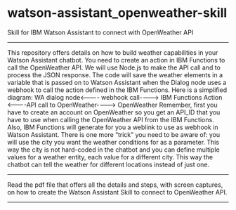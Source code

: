 # watson-assistant_openweather-skill
Skill for IBM Watson Assistant to connect with OpenWeather API
***************
This repository offers details on how to build weather capabilities in your Watson Assistant chatbot.
You need to create an action in IBM Functions to call the OpenWeather API. We will use Node.js to make the API call and to process the JSON response. The code will save the weather elements in a variable that is passed on to Watson Assistant when the Dialog node uses a webhook to call the action defined in the IBM Functions. Here is a simplified diagram:
WA dialog node<---- webhook call----> IBM Functions Action <----API call to OpenWeather----> OpenWeather
Remember, first you have to create an account on OpenWeather so you get an API_ID that you have to use when calling the OpenWeather API from the IBM Functions. Also, IBM Functions will generate for you a weblink to use as webhook in Watson Assistant.
There is one more “trick” you need to be aware of: you will use the city you want the weather conditions for as a parameter. This way the city is not hard-coded in the chatbot and you can define multiple values for a weather entity, each value for a different city. This way the chatbot can tell the weather for different locations instead of just one.
***********
Read the pdf file that offers all the details and steps, with screen captures, on how to create the Watson Assistant Skill to connect to OpenWeather API.
************
